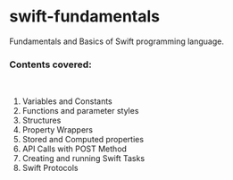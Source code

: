 # swift-fundamentals
Fundamentals and Basics of Swift programming language.
<br>
### Contents covered:
<br>

1. Variables and Constants
2. Functions and parameter styles
3. Structures
4. Property Wrappers
5. Stored and Computed properties
6. API Calls with POST Method
7. Creating and running Swift Tasks
8. Swift Protocols
